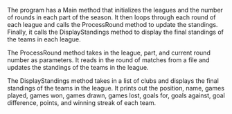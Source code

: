 The program has a Main method that initializes the leagues and the number of rounds in each part of the season. It then loops through each round of each league and calls the ProcessRound method to update the standings. Finally, it calls the DisplayStandings method to display the final standings of the teams in each league.

The ProcessRound method takes in the league, part, and current round number as parameters. It reads in the round of matches from a file and updates the standings of the teams in the league.

The DisplayStandings method takes in a list of clubs and displays the final standings of the teams in the league. It prints out the position, name, games played, games won, games drawn, games lost, goals for, goals against, goal difference, points, and winning streak of each team.